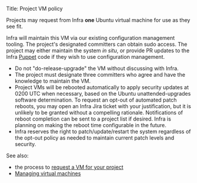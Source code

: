 Title: Project VM policy

Projects may request from Infra **one** Ubuntu virtual machine for use as they see fit.

Infra will maintain this VM via our existing configuration management tooling. The project's designated committers can obtain sudo access. The project may either maintain the system _in situ_, or provide PR updates to the Infra <a href="https://cwiki.apache.org/confluence/display/INFRA/Puppet" target="_blank">Puppet</a> code if they wish to use configuration management.

- Do not "do-release-upgrade" the VM without discussing with Infra.
- The project must designate three committers who agree and have the knowledge to maintain the VM.
- Project VMs will be rebooted automatically to apply security updates at 0200 UTC when necessary, based on the Ubuntu unattended-upgrades software determination. To request an opt-out of automated patch reboots, you may open an Infra Jira ticket with your justification, but it is unlikely to be granted without a compelling rationale. Notifications of reboot completion can be sent to a project list if desired. Infra is planning on making the reboot time configurable in the future.
- Infra reserves the right to patch/update/restart the system regardless of the opt-out policy as needed to maintain current patch levels and security.

See also:

  - the process to [request a VM for your project](vm-for-project.html)
  - [Managing virtual machines](vm-management.html)
